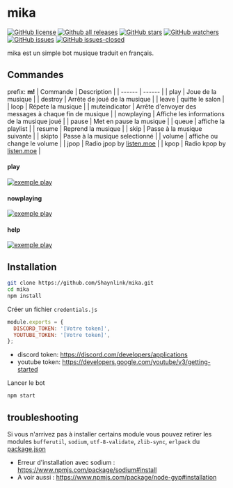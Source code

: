 # mika
[![GitHub license](https://img.shields.io/github/license/Shaynlink/mika.svg)](https://github.com/Shaynlink/mika/blob/master/LICENSE) [![Github all releases](https://img.shields.io/github/downloads/Shaynlink/mika/total.svg)](https://GitHub.com/Shaynlink/mika/releases/) [![GitHub stars](https://img.shields.io/github/stars/Shaynlink/mika.svg)](https://GitHub.com/Shaynlink/mika/stargazers/) [![GitHub watchers](https://img.shields.io/github/watchers/Shaynlink/mika+.svg)](https://GitHub.com/Shaynlink/mika/watchers/) [![GitHub issues](https://img.shields.io/github/issues/Shaynlink/mika.svg)](https://GitHub.com/Shaynlink/mika/issues/) [![GitHub issues-closed](https://img.shields.io/github/issues-closed/Shaynlink/mika.svg)](https://GitHub.com/Shaynlink/node-anemy/issues?q=is%3Aissue+is%3Aclosed)

mika est un simple bot musique traduit en français.

## Commandes
prefix: **m!**
| Commande | Description |
| ------ | ------ |
| play | Joue de la musique |
| destroy | Arrête de joué de la musique |
| leave | quitte le salon |
| loop | Répete la musique |
| muteindicator | Arrête d'envoyer des messages à chaque fin de musique |
| nowplaying | Affiche les informations de la musique joué |
| pause | Met en pause la musique |
| queue | affiche la playlist |
| resume | Reprend la musique |
| skip | Passe à la musique suivante |
| skipto | Passe à la musique selectionné |
| volume | affiche ou change le volume |
| jpop | Radio jpop by [listen.moe](http://listen.moe/) |
| kpop | Radio kpop by [listen.moe](http://listen.moe/) |

#### play
[![exemple play](https://github.com/Shaynlink/mika/blob/master/assets/exemple/mika-exemple-1.png)](https://github.com/Shaynlink/mika)

#### nowplaying
[![exemple play](https://github.com/Shaynlink/mika/blob/master/assets/exemple/mika-exemple-2.png)](https://github.com/Shaynlink/mika)

#### help
[![exemple play](https://github.com/Shaynlink/mika/blob/master/assets/exemple/mika-exemple-3.png)](https://github.com/Shaynlink/mika)

## Installation

```bash
git clone https://github.com/Shaynlink/mika.git
cd mika
npm install
```

Créer un fichier `credentials.js`
```js
module.exports = {
  DISCORD_TOKEN: '[Votre token]',
  YOUTUBE_TOKEN: '[Votre token]',
};
```
 - discord token: https://discord.com/developers/applications
 - youtube token: https://developers.google.com/youtube/v3/getting-started

Lancer le bot
```bash
npm start
```
## troubleshooting
Si vous n'arrivez pas à installer certains module vous pouvez retirer les modules `bufferutil`, `sodium`, `utf-8-validate`, `zlib-sync`, `erlpack` du [package.json](https://github.com/Shaynlink/mika/blob/master/package.json)
 - Erreur d'installation avec sodium : https://www.npmjs.com/package/sodium#install
 - A voir aussi : https://www.npmjs.com/package/node-gyp#installation


